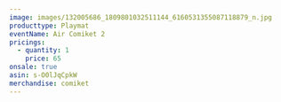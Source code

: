 ```yaml
---
image: images/132005686_1809801032511144_6160531355087118879_n.jpg
producttype: Playmat
eventName: Air Comiket 2
pricings:
  - quantity: 1
    price: 65
onsale: true
asin: s-O0lJqCpkW
merchandise: comiket
---
```

